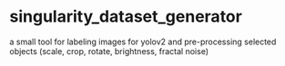 # singularity_dataset_generator
a small tool for labeling images for yolov2 and pre-processing selected objects (scale, crop, rotate, brightness, fractal noise)
